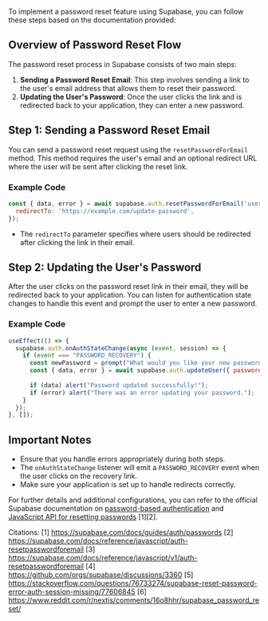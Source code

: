 To implement a password reset feature using Supabase, you can follow these steps based on the documentation provided:

## Overview of Password Reset Flow

The password reset process in Supabase consists of two main steps:
1. **Sending a Password Reset Email**: This step involves sending a link to the user's email address that allows them to reset their password.
2. **Updating the User's Password**: Once the user clicks the link and is redirected back to your application, they can enter a new password.

## Step 1: Sending a Password Reset Email

You can send a password reset request using the `resetPasswordForEmail` method. This method requires the user's email and an optional redirect URL where the user will be sent after clicking the reset link.

### Example Code

```javascript
const { data, error } = await supabase.auth.resetPasswordForEmail('user@example.com', {
  redirectTo: 'https://example.com/update-password',
});
```

- The `redirectTo` parameter specifies where users should be redirected after clicking the link in their email.

## Step 2: Updating the User's Password

After the user clicks on the password reset link in their email, they will be redirected back to your application. You can listen for authentication state changes to handle this event and prompt the user to enter a new password.

### Example Code

```javascript
useEffect(() => {
  supabase.auth.onAuthStateChange(async (event, session) => {
    if (event === "PASSWORD_RECOVERY") {
      const newPassword = prompt("What would you like your new password to be?");
      const { data, error } = await supabase.auth.updateUser({ password: newPassword });
      
      if (data) alert("Password updated successfully!");
      if (error) alert("There was an error updating your password.");
    }
  });
}, []);
```

## Important Notes

- Ensure that you handle errors appropriately during both steps.
- The `onAuthStateChange` listener will emit a `PASSWORD_RECOVERY` event when the user clicks on the recovery link.
- Make sure your application is set up to handle redirects correctly.

For further details and additional configurations, you can refer to the official Supabase documentation on [password-based authentication](https://supabase.com/docs/guides/auth/passwords) and [JavaScript API for resetting passwords](https://supabase.com/docs/reference/javascript/auth-resetpasswordforemail) [1][2].

Citations:
[1] https://supabase.com/docs/guides/auth/passwords
[2] https://supabase.com/docs/reference/javascript/auth-resetpasswordforemail
[3] https://supabase.com/docs/reference/javascript/v1/auth-resetpasswordforemail
[4] https://github.com/orgs/supabase/discussions/3360
[5] https://stackoverflow.com/questions/76733274/supabase-reset-password-error-auth-session-missing/77606845
[6] https://www.reddit.com/r/nextjs/comments/16o8hhr/supabase_password_reset/